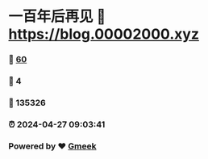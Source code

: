 # 一百年后再见 :link: https://blog.00002000.xyz 
### :page_facing_up: [60](https://blog.00002000.xyz/tag.html) 
### :speech_balloon: 4 
### :hibiscus: 135326 
### :alarm_clock: 2024-04-27 09:03:41 
### Powered by :heart: [Gmeek](https://github.com/Meekdai/Gmeek)
